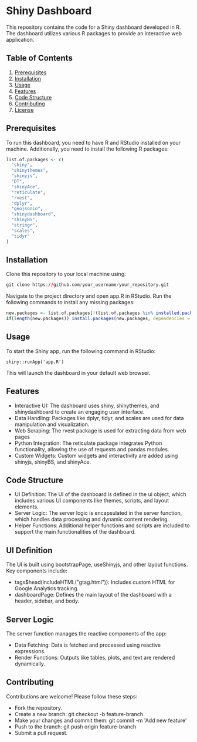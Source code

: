 # Shiny Dashboard

This repository contains the code for a Shiny dashboard developed in R. The dashboard utilizes various R packages to provide an interactive web application.

## Table of Contents
1. [Prerequisites](#prerequisites)
2. [Installation](#installation)
3. [Usage](#usage)
4. [Features](#features)
5. [Code Structure](#code-structure)
6. [Contributing](#contributing)
7. [License](#license)

## Prerequisites

To run this dashboard, you need to have R and RStudio installed on your machine. Additionally, you need to install the following R packages:

```r
list.of.packages <- c(
  "shiny",
  "shinythemes",
  "shinyjs",
  "DT",
  "shinyAce",
  "reticulate",
  "rvest",
  "dplyr",
  "geojsonio",
  "shinydashboard",
  "shinyBS",
  "stringr",
  "scales",
  "tidyr"
)
```
## Installation
Clone this repository to your local machine using:
```r
git clone https://github.com/your_username/your_repository.git
```
Navigate to the project directory and open app.R in RStudio. Run the following commands to install any missing packages:

```r
new.packages <- list.of.packages[!(list.of.packages %in% installed.packages()[,"Package"])]
if(length(new.packages)) install.packages(new.packages, dependencies = TRUE)
```

## Usage
To start the Shiny app, run the following command in RStudio:

```{r}
shiny::runApp('app.R')
```

This will launch the dashboard in your default web browser.

## Features
- Interactive UI: The dashboard uses shiny, shinythemes, and shinydashboard to create an engaging user interface.
- Data Handling: Packages like dplyr, tidyr, and scales are used for data manipulation and visualization.
- Web Scraping: The rvest package is used for extracting data from web pages
- Python Integration: The reticulate package integrates Python functionality, allowing the use of requests and pandas modules.
- Custom Widgets: Custom widgets and interactivity are added using shinyjs, shinyBS, and shinyAce.

## Code Structure
- UI Definition: The UI of the dashboard is defined in the ui object, which includes various UI components like themes, scripts, and layout elements.
- Server Logic: The server logic is encapsulated in the server function, which handles data processing and dynamic content rendering.
- Helper Functions: Additional helper functions and scripts are included to support the main functionalities of the dashboard.

## UI Definition
The UI is built using bootstrapPage, useShinyjs, and other layout functions. Key components include:
- tags$head(includeHTML("gtag.html")): Includes custom HTML for Google Analytics tracking.
- dashboardPage: Defines the main layout of the dashboard with a header, sidebar, and body.

## Server Logic
The server function manages the reactive components of the app:
- Data Fetching: Data is fetched and processed using reactive expressions.
- Render Functions: Outputs like tables, plots, and text are rendered dynamically.

## Contributing
Contributions are welcome! Please follow these steps:
- Fork the repository.
- Create a new branch: git checkout -b feature-branch
- Make your changes and commit them: git commit -m 'Add new feature'
- Push to the branch: git push origin feature-branch
- Submit a pull request.
